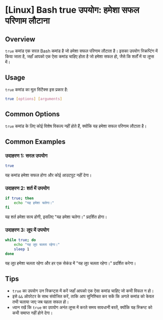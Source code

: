 # [Linux] Bash true उपयोग: हमेशा सफल परिणाम लौटाना

## Overview
`true` कमांड एक सरल Bash कमांड है जो हमेशा सफल परिणाम लौटाता है। इसका उपयोग स्क्रिप्टिंग में किया जाता है, जहाँ आपको एक ऐसा कमांड चाहिए होता है जो हमेशा सफल हो, जैसे कि शर्तों में या लूप्स में।

## Usage
`true` कमांड का मूल सिंटैक्स इस प्रकार है:

```bash
true [options] [arguments]
```

## Common Options
`true` कमांड के लिए कोई विशेष विकल्प नहीं होते हैं, क्योंकि यह हमेशा सफल परिणाम लौटाता है। 

## Common Examples

### उदाहरण 1: सरल उपयोग
```bash
true
```
यह कमांड हमेशा सफल होगा और कोई आउटपुट नहीं देगा।

### उदाहरण 2: शर्त में उपयोग
```bash
if true; then
    echo "यह हमेशा चलेगा।"
fi
```
यह शर्त हमेशा सत्य होगी, इसलिए "यह हमेशा चलेगा।" प्रदर्शित होगा।

### उदाहरण 3: लूप में उपयोग
```bash
while true; do
    echo "यह लूप चलता रहेगा।"
    sleep 1
done
```
यह लूप हमेशा चलता रहेगा और हर एक सेकंड में "यह लूप चलता रहेगा।" प्रदर्शित करेगा।

## Tips
- `true` का उपयोग उन स्क्रिप्ट्स में करें जहाँ आपको एक ऐसा कमांड चाहिए जो कभी विफल न हो।
- इसे `&&` ऑपरेटर के साथ संयोजित करें, ताकि आप सुनिश्चित कर सकें कि अगले कमांड को केवल तभी चलाया जाए जब पहला सफल हो।
- ध्यान रखें कि `true` का उपयोग अनंत लूप्स में करते समय सावधानी बरतें, क्योंकि यह स्क्रिप्ट को कभी समाप्त नहीं होने देगा।